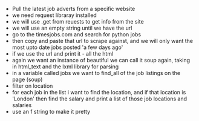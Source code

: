 - Pull the latest job adverts from a specific website
- we need request libraray installed
- we will use .get from reuests to get info from the site
- we will use an empty string until we have the url
- go to the timesjobs.com and search for python jobs
- then copy and paste that url to scrape against, and we will only want the most upto date jobs posted 'a few days ago'
- if we use the url and print it - all the html
- again we want an instance of beautiful we can call it soup again, taking in html_text and the lxml library for parsing
- in a variable called jobs we want to find_all of the job listings on the page (soup)
- filter on location
- for each job in the list i want to find the location, and if that location is 'London' then find the salary and print a list of those job locations and salaries
- use an f string to make it pretty
